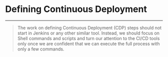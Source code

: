 <!-- .slide: data-background="../img/background/why.jpg" -->
# Defining Continuous Deployment

---

<!-- .slide: data-background="img/manual-commands.jpeg" -->
> The work on defining Continuous Deployment (CDP) steps should not start in Jenkins or any other similar tool. Instead, we should focus on Shell commands and scripts and turn our attention to the CI/CD tools only once we are confident that we can execute the full process with only a few commands.